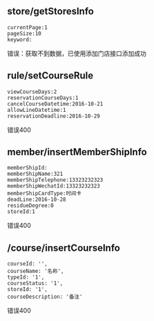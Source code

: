 ## store/getStoresInfo
```
currentPage:1
pageSize:10
keyword:
```
错误：获取不到数据，已使用添加门店接口添加成功

## rule/setCourseRule
```
viewCourseDays:2
reservationCourseDays:1
cancelCourseDatetime:2016-10-21
allowLineDatetime:1
reservationDeadline:2016-10-29
```
错误400

## member/insertMemberShipInfo
```
memberShipId:
memberShipName:321
memberShipTelephone:13323232323
memberShipWechatId:13323232323
memberShipCardType:时间卡
deadLine:2016-10-28
residueDegree:0
storeId:1
```
错误400

##  /course/insertCourseInfo
```
courseId: '',
courseName: '名称',
typeId: '1',
courseStatus: '1',
storeId: '1',
courseDescription: '备注'
```
错误400
